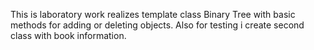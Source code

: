 This is laboratory work realizes template class Binary Tree with basic methods for adding or deleting objects.
Also for testing i create second class with book information.